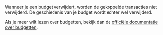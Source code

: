 Wanneer je een budget verwijdert, worden de gekoppelde transacties niet verwijderd. De geschiedenis van je budget wordt echter wel verwijderd.

Als je meer wilt lezen over budgetten, bekijk dan de [officiële documentatie over budgetten](https://firefly-iii.readthedocs.io/en/latest/concepts/budgets.html).